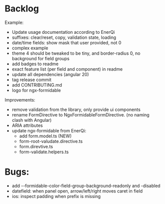 # Backlog

Example:

- Update usage documentation according to EnerQi
- suffixes: clear/reset, copy, validation state, loading
- date/time fields: show mask that user provided, not 0
- complex example
- theme 4 should be tweaked to be tiny, and border-radius 0, no background for field groups
- add badges to readme
- exact feature list (per field and component) in readme
- update all dependencies (angular 20)
- tag release commit
- add CONTRIBUTING.md
- logo for ngx-formidable

Improvements:

- remove validation from the library, only provide ui components
- rename FormDirective to NgxFormidableFormDirective. (no naming clash with Angular)
- ARIA attributes
- update ngx-formidable from EnerQi:
  - add form.model.ts (NEW)
  - form-root-valudate.directive.ts
  - form.direvtive.ts
  - form-validate.helpers.ts

# Bugs:

- add --formidable-color-field-group-background-readonly and -disabled
- datefield: when panel open, arrow/left/right moves caret in field
- ios: inspect padding when prefix is missing

